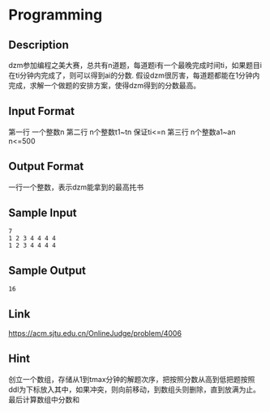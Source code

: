 Programming
====
Description
-----
dzm参加编程之美大赛，总共有n道题，每道题i有一个最晚完成时间ti，如果题目i在ti分钟内完成了，则可以得到ai的分数. 假设dzm很厉害，每道题都能在1分钟内完成，求解一个做题的安排方案，使得dzm得到的分数最高。

Input Format
----
第一行 一个整数n 第二行 n个整数t1~tn 保证ti<=n 第三行 n个整数a1~an n<=500

Output Format
----
一行一个整数，表示dzm能拿到的最高扥书

Sample Input
---
	7
	1 2 3 4 4 4 4
	1 2 3 4 4 4 4

Sample Output
----
	16

Link
----
<https://acm.sjtu.edu.cn/OnlineJudge/problem/4006>

Hint
----
创立一个数组，存储从1到tmax分钟的解题次序，把按照分数从高到低把题按照ddl为下标放入其中，如果冲突，则向前移动，到数组头则删除，直到放满为止。<br>
最后计算数组中分数和